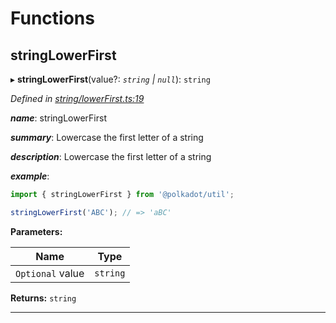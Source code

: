 

# Functions

<a id="stringlowerfirst"></a>

##  stringLowerFirst

▸ **stringLowerFirst**(value?: *`string` | `null`*): `string`

*Defined in [string/lowerFirst.ts:19](https://github.com/polkadot-js/common/blob/1e6eb2c/packages/util/src/string/lowerFirst.ts#L19)*

*__name__*: stringLowerFirst

*__summary__*: Lowercase the first letter of a string

*__description__*: Lowercase the first letter of a string

*__example__*:   

```javascript
import { stringLowerFirst } from '@polkadot/util';

stringLowerFirst('ABC'); // => 'aBC'
```

**Parameters:**

| Name | Type |
| ------ | ------ |
| `Optional` value | `string` | `null` |

**Returns:** `string`

___

